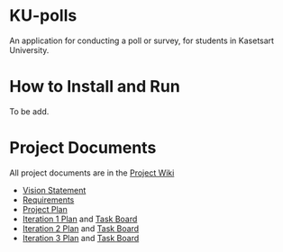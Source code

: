 # KU-polls
An application for conducting a poll or survey, for students in Kasetsart University.


# How to Install and Run
To be add.
# Project Documents
All project documents are in the [Project Wiki](../../wiki/Home)
- [Vision Statement](../../wiki/Vision%20Statement)
- [Requirements](../../wiki/Requirements)
- [Project Plan](../../wiki/Development%20Plan)
- [Iteration 1 Plan](../../wiki/Iteration%201%20Plan) and [Task Board](https://github.com/users/teenteennnii/projects/2)
- [Iteration 2 Plan](../../wiki/Iteration-2-Plan) and [Task Board](https://github.com/users/teenteennnii/projects/4)
- [Iteration 3 Plan](../../wiki/Iteration-3-Plan) and [Task Board](https://github.com/users/teenteennnii/projects/5)